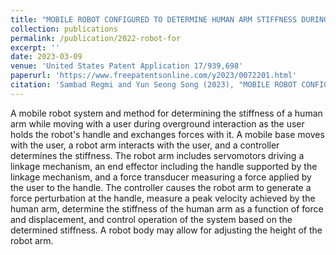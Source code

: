 ```yaml
---
title: "MOBILE ROBOT CONFIGURED TO DETERMINE HUMAN ARM STIFFNESS DURING OVERGROUND INTERACTION"
collection: publications
permalink: /publication/2022-robot-for
excerpt: ''
date: 2023-03-09
venue: 'United States Patent Application 17/939,698'
paperurl: 'https://www.freepatentsonline.com/y2023/0072201.html'
citation: 'Sambad Regmi and Yun Seong Song (2023), "MOBILE ROBOT CONFIGURED TO DETERMINE HUMAN ARM STIFFNESS DURING OVERGROUND INTERACTION." U.S. Patent Application No. 17/939,698.'
---
```

A mobile robot system and method for determining the stiffness of a human arm while moving with a user during overground interaction as the user holds the robot's handle and exchanges forces with it. A mobile base moves with the user, a robot arm interacts with the user, and a controller determines the stiffness. The robot arm includes servomotors driving a linkage mechanism, an end effector including the handle supported by the linkage mechanism, and a force transducer measuring a force applied by the user to the handle. The controller causes the robot arm to generate a force perturbation at the handle, measure a peak velocity achieved by the human arm, determine the stiffness of the human arm as a function of force and displacement, and control operation of the system based on the determined stiffness. A robot body may allow for adjusting the height of the robot arm.

